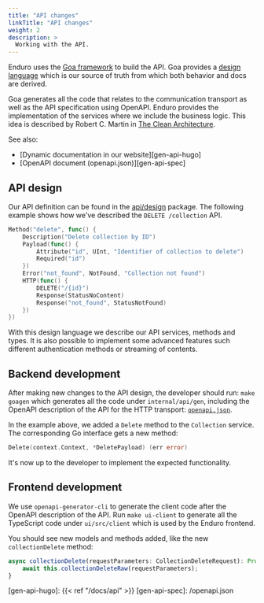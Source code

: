 ```yaml
---
title: "API changes"
linkTitle: "API changes"
weight: 2
description: >
  Working with the API.
---
```


Enduro uses the [Goa framework][goa] to build the API. Goa provides a
[design language][goa-dsl] which is our source of truth from which both
behavior and docs are derived.

Goa generates all the code that relates to the communication transport as well
as the API specification using OpenAPI. Enduro provides the implementation of
the services where we include the business logic. This idea is described by
Robert C. Martin in [The Clean Architecture][clean-arch].

See also:

- [Dynamic documentation in our website][gen-api-hugo]
- [OpenAPI document (openapi.json)][gen-api-spec]

## API design

Our API definition can be found in the [api/design][design-pkg] package. The
following example shows how we've described the `DELETE /collection` API.

```go
Method("delete", func() {
    Description("Delete collection by ID")
    Payload(func() {
        Attribute("id", UInt, "Identifier of collection to delete")
        Required("id")
    })
    Error("not_found", NotFound, "Collection not found")
    HTTP(func() {
        DELETE("/{id}")
        Response(StatusNoContent)
        Response("not_found", StatusNotFound)
    })
})
```

With this design language we describe our API services, methods and types. It
is also possible to implement some advanced features such different
authentication methods or streaming of contents.

## Backend development

After making new changes to the API design, the developer should run:
`make goagen` which generates all the code under `internal/api/gen`, including
the OpenAPI description of the API for the HTTP transport:
[`openapi.json`][openapi-json].

In the example above, we added a `Delete` method to the `Collection` service.
The corresponding Go interface gets a new method:

```go
Delete(context.Context, *DeletePayload) (err error)
```

It's now up to the developer to implement the expected functionality.

## Frontend development

We use `openapi-generator-cli` to generate the client code after the OpenAPI
description of the API. Run `make ui-client` to generate all the TypeScript
code under `ui/src/client` which is used by the Enduro frontend.

You should see new models and methods added, like the new `collectionDelete`
method:

```ts
async collectionDelete(requestParameters: CollectionDeleteRequest): Promise<void> {
    await this.collectionDeleteRaw(requestParameters);
}
```


[goa]: https://goa.design/
[goa-dsl]: https://godoc.org/goa.design/goa/dsl
[design-pkg]: https://github.com/artefactual-labs/enduro/tree/main/internal/api/design
[clean-arch]: https://blog.cleancoder.com/uncle-bob/2012/08/13/the-clean-architecture.html
[openapi-json]: https://github.com/artefactual-labs/enduro/blob/main/internal/api/gen/http/openapi.json
[gen-api-hugo]: {{< ref "/docs/api" >}}
[gen-api-spec]: /openapi.json
